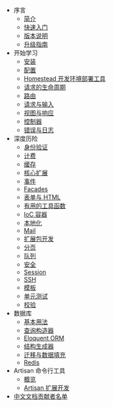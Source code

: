 - 序言
    - [简介](introduction.md)
    - [快速入门](quick.md)
    - [版本说明](releases.md)
    - [升级指南](upgrade.md)
- 开始学习
    - [安装](installation.md)
    - [配置](configuration.md)
    - [Homestead 开发环境部署工具](homestead.md)
    - [请求的生命周期](lifecycle.md)
    - [路由](routing.md)
    - [请求与输入](requests.md)
    - [视图与响应](responses.md)
    - [控制器](controllers.md)
    - [错误与日志](errors.md)
- 深度历险
    - [身份验证](security.md)
    - [计费](billing.md)
    - [缓存](cache.md)
    - [核心扩展](extending.md)
    - [事件](events.md)
    - [Facades](facades.md)
    - [表单与 HTML](html.md)
    - [有用的工具函数](helpers.md)
    - [IoC 容器](ioc.md)
    - [本地化](localization.md)
    - [Mail](mail.md)
    - [扩展包开发](packages.md)
    - [分页](pagination.md)
    - [队列](queues.md)
    - [安全](security.md)
    - [Session](session.md)
    - [SSH](ssh.md)
    - [模板](templates.md)
    - [单元测试](testing.md)
    - [校验](validation.md)
- 数据库
    - [基本用法](database.md)
    - [查询构造器](queries.md)
    - [Eloquent ORM](eloquent.md)
    - [结构生成器](schema.md)
    - [迁移与数据填充](migrations.md)
    - [Redis](redis.md)
- Artisan 命令行工具
    - [概览](artisan.md)
    - [Artisan 扩展开发](commands.md)
- [中文文档贡献者名单](contributors.md)
